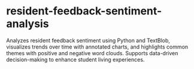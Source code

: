 # resident-feedback-sentiment-analysis
Analyzes resident feedback sentiment using Python and TextBlob, visualizes trends over time with annotated charts, and highlights common themes with positive and negative word clouds. Supports data-driven decision-making to enhance student living experiences.
